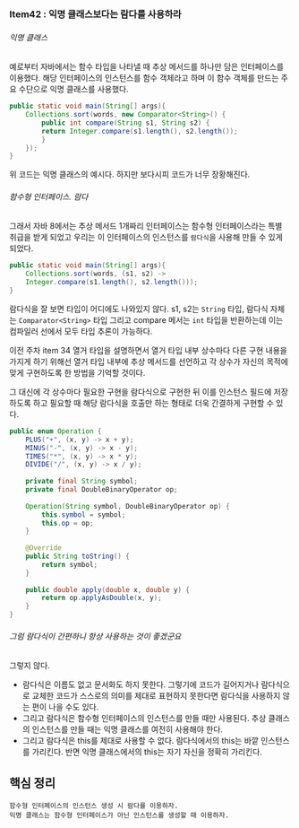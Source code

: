 ### Item42 : 익명 클래스보다는 람다를 사용하라

###### 익명 클래스
예로부터 자바에서는 함수 타입을 나타낼 때 추상 메서드를 하나만 담은 인터페이스를 이용했다. 
해당 인터페이스의 인스턴스를 함수 객체라고 하며 이 함수 객체를 만드는 주요 수단으로 익명 클래스를 사용했다.
```java
public static void main(String[] args){
    Collections.sort(words, new Comparator<String>() {
        public int compare(String s1, String s2) {
        return Integer.compare(s1.length(), s2.length());
        }
    });
}
```
위 코드는 익명 클래스의 예시다. 하지만 보다시피 코드가 너무 장황해진다.

###### 함수형 인터페이스. 람다
그래서 자바 8에서는 추상 메서드 1개짜리 인터페이스는 함수형 인터페이스라는 특별 취급을 받게 되었고
우리는 이 인터페이스의 인스턴스를 `람다식`을 사용해 만들 수 있게 되었다.
```java
public static void main(String[] args){
    Collections.sort(words, (s1, s2) -> 
    Integer.compare(s1.length(), s2.length()));
}
```
람다식을 잘 보면 타입이 어디에도 나와있지 않다. s1, s2는 `String` 타입, 람다식 자체는 `Comparator<String>` 타입 그리고
compare 메서는 `int` 타입을 반환하는데 이는 컴파일러 선에서 모두 타입 추론이 가능하다.

이전 주차 item 34 열거 타입을 설명하면서 열거 타입 내부 상수마다 다른 구현 내용을 가지게 하기 위해선 열거 타입 내부에 추상 메서드를 선언하고
각 상수가 자신의 목적에 맞게 구현하도록 한 방법을 기억할 것이다.  

그 대신에 각 상수마다 필요한 구현을 람다식으로 구현한 뒤 이를 인스턴스 필드에 저장하도록 하고 필요할 때 해당 람다식을 호출만 하는 형태로
더욱 간결하게 구현할 수 있다.
```java
public enum Operation {
    PLUS("+", (x, y) -> x + y);
    MINUS("-", (x, y) -> x - y);
    TIMES("*", (x, y) -> x * y);
    DIVIDE("/", (x, y) -> x / y);
    
    private final String symbol;
    private final DoubleBinaryOperator op;
    
    Operation(String symbol, DoubleBinaryOperator op) {
        this.symbol = symbol;
        this.op = op;
    }
    
    @Override
    public String toString() {
        return symbol;
    }
    
    public double apply(double x, double y) {
        return op.applyAsDouble(x, y);
    }
}
```

###### 그럼 람다식이 간편하니 항상 사용하는 것이 좋겠군요
그렇지 않다.  
- 람다식은 이름도 없고 문서화도 하지 못한다. 그렇기에 코드가 길어지거나 람다식으로 교체한 코드가 스스로의 의미를 제대로 표현하지 못한다면 
람다식을 사용하지 않는 편이 나을 수도 있다.  
- 그리고 람다식은 함수형 인터페이스의 인스턴스를 만들 때만 사용된다. 
추상 클래스의 인스턴스를 만들 때는 익명 클래스를 여전히 사용해야 한다.  
- 그리고 람다식은 this를 제대로 사용할 수 없다. 람다식에서의 this는 바깥 인스턴스를 가리킨다. 반면 익명 클래스에서의 this는 자기 자신을 정확히 가리킨다.

## 핵심 정리
    함수형 인터페이스의 인스턴스 생성 시 람다를 이용하자. 
    익명 클래스는 함수형 인터페이스가 아닌 인스턴스를 생성할 때 이용하자. 